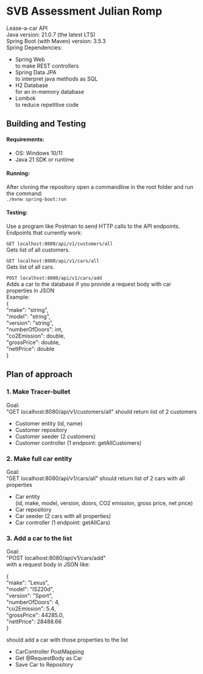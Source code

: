 # SVB Assessment Julian Romp

Lease-a-car API  
Java version: 21.0.7 (the latest LTS)  
Spring Boot (with Maven) version: 3.5.3  
Spring Dependencies:

* Spring Web  
  to make REST controllers
* Spring Data JPA  
  to interpret java methods as SQL
* H2 Database  
  for an in-memory database
* Lombok  
  to reduce repetitive code

## Building and Testing

#### Requirements:

* OS: Windows 10/11
* Java 21 SDK or runtime

#### Running:

After cloning the repository open a commandline in the root folder and run the command:  
`./mvnw spring-boot:run`

#### Testing:

Use a program like Postman to send HTTP calls to the API endpoints.  
Endpoints that currently work:

`GET localhost:8080/api/v1/customers/all`  
Gets list of all customers.

`GET localhost:8080/api/v1/cars/all`  
Gets list of all cars.

`POST localhost:8080/api/v1/cars/add`  
Adds a car to the database if you provide a request body with car properties in JSON  
Example:  
{  
"make": "string",  
"model": "string",  
"version": "string",  
"numberOfDoors": int,  
"co2Emission": double,  
"grossPrice": double,  
"nettPrice": double  
}

## Plan of approach

### 1. Make Tracer-bullet

Goal:  
"GET localhost:8080/api/v1/customers/all" should return list of 2 customers

* Customer entity (id, name)
* Customer repository
* Customer seeder (2 customers)
* Customer controller (1 endpoint: getAllCustomers)

### 2. Make full car entity

Goal:  
"GET localhost:8080/api/v1/cars/all" should return list of 2 cars with all properties

* Car entity  
  (id, make, model, version, doors, CO2 emission, gross price, net price)
* Car repository
* Car seeder (2 cars with all properties)
* Car controller (1 endpoint: getAllCars)

### 3. Add a car to the list

Goal:  
"POST localhost:8080/api/v1/cars/add"  
with a request body in JSON like:

{  
"make": "Lexus",  
"model": "IS220d",  
"version": "Sport",  
"numberOfDoors": 4,  
"co2Emission": 5.4,  
"grossPrice": 44285.0,  
"nettPrice": 28488.66  
}

should add a car with those properties to the list

* CarController PostMapping
* Get @RequestBody as Car
* Save Car to Repository

